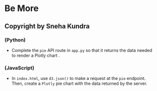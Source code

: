 # Be More 
## Copyright by Sneha Kundra


### (Python)

* Complete the `pie` API route in `app.py` so that it returns the data needed to render a Plotly chart .

### (JavaScript)

* In `index.html`, use `d3.json()` to make a request at the `pie` endpoint. Then, create a `Plotly` pie chart with the data returned by the server.



